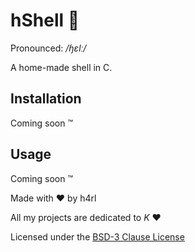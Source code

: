 # hShell :shell:

Pronounced: _/ɧɛlː/_

A home-made shell in C.

## Installation

Coming soon :tm:

## Usage

Coming soon :tm:

Made with :heart: by h4rl

All my projects are dedicated to *K* :heart:

Licensed under the [BSD-3 Clause License](https://github.com/h4rldev/hshell/blob/main/LICENSE)
